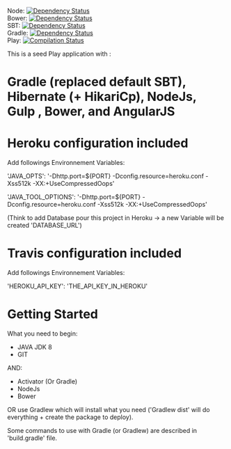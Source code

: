Node: [![Dependency Status](https://www.versioneye.com/user/projects/57279c34a0ca35004cf7629b/badge.svg?style=flat)](https://www.versioneye.com/user/projects/57279c34a0ca35004cf7629b)  
Bower: [![Dependency Status](https://www.versioneye.com/user/projects/57279c1fa0ca35004baf7509/badge.svg?style=flat)](https://www.versioneye.com/user/projects/57279c1fa0ca35004baf7509)   
SBT: [![Dependency Status](https://www.versioneye.com/user/projects/57279c29a0ca350034be6303/badge.svg?style=flat)](https://www.versioneye.com/user/projects/57279c29a0ca350034be6303)   
Gradle: [![Dependency Status](https://www.versioneye.com/user/projects/572a7198a0ca35005084077d/badge.svg?style=flat)](https://www.versioneye.com/user/projects/572a7198a0ca35005084077d)   
Play: [![Compilation Status](https://travis-ci.org/shiroverlord/Portail-Auto-Eval.svg?branch=master)](https://travis-ci.org/shiroverlord/Portail-Auto-Eval)


This is a seed Play application with :

Gradle (replaced default SBT), Hibernate (+ HikariCp), NodeJs, Gulp , Bower, and AngularJS
=========================================================================================

Heroku configuration included
=============================
Add followings Environnement Variables:

'JAVA_OPTS': '-Dhttp.port=${PORT} -Dconfig.resource=heroku.conf -Xss512k -XX:+UseCompressedOops'

'JAVA_TOOL_OPTIONS': '-Dhttp.port=${PORT} -Dconfig.resource=heroku.conf -Xss512k -XX:+UseCompressedOops'

(Think to add Database pour this project in Heroku -> a new Variable will be created 'DATABASE_URL')

Travis configuration included
=============================
Add followings Environnement Variables:

'HEROKU_API_KEY': 'THE_API_KEY_IN_HEROKU'

Getting Started
===============
What you need to begin: 
- JAVA JDK 8
- GIT

AND:
- Activator (Or Gradle)
- NodeJs
- Bower

OR use Gradlew which will install what you need ('Gradlew dist' will do everything + create the package to deploy).

Some commands to use with Gradle (or Gradlew) are described in 'build.gradle' file.
